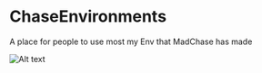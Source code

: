 # ChaseEnvironments
A place for people to use most my Env that MadChase has made 


![Alt text](Main%20Evns/360%20env/PIC.png)
